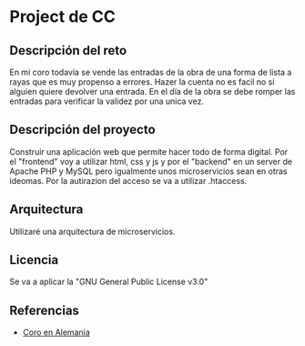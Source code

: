# Project de CC

## Descripción del reto

En mi coro todavía se vende las entradas de la obra de una forma de lista a rayas que es muy propenso a errores. Hazer la cuenta no es facil no si alguien quiere devolver una entrada. En el día de la obra se debe romper las entradas para verificar la validez por una unica vez.

## Descripción del proyecto

Construir una aplicación web que permite hacer todo de forma digital. Por el "frontend" voy a utilizar html, css y js y por el "backend" en un server de Apache PHP y MySQL pero igualmente unos microservicios sean en otras ideomas. Por la autirazion del acceso se va a utilizar .htaccess.

## Arquitectura

Utilizaré una arquitectura de microservicios.

## Licencia

Se va a aplicar la "GNU General Public License v3.0"

## Referencias

- [Coro en Alemania](http://www.unichor.de/?page_id=136)
